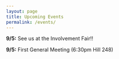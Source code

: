 ```yaml
---
layout: page
title: Upcoming Events
permalink: /events/
---
```


**9/5:** See us at the Involvement Fair!!

**9/5:** First General Meeting (6:30pm Hill 248)

